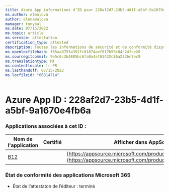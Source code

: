 ```yaml
---
title: Azure App informations d’ID pour 228af2d7-23b5-4d1f-a5bf-9a1670e4fb6a
ms.author: elmalova
author: elenamalova
manager: tonybal
ms.date: 07/15/2022
ms.topic: article
ms.service: attestation
certification_type: attested
description: Toutes les informations de sécurité et de conformité disponibles pour 228af2d7-23b5-4d1f-a5bf-9a1670e4fb6a.
ms.openlocfilehash: f65aa8753a391fc81674aef817b59c04c24fce20
ms.sourcegitcommit: 9e5c6c3b4885bc6fa0a4af61432c86a232bc7ec9
ms.translationtype: MT
ms.contentlocale: fr-FR
ms.lasthandoff: 07/15/2022
ms.locfileid: "66814714"
---
```

# <a name="azure-app-id-228af2d7-23b5-4d1f-a5bf-9a1670e4fb6a"></a>Azure App ID : 228af2d7-23b5-4d1f-a5bf-9a1670e4fb6a


### <a name="apps-associated-with-this-id"></a>Applications associées à cet ID :
| **Nom de l'application** | **Certifié** | **Afficher dans AppSource** |
|--------------|---------------|-----------------------|
| [B12](../forward/WA200004073.md) |  | [https://appsource.microsoft.com/product/office/WA200004073](https://appsource.microsoft.com/product/office/WA200004073) |

### <a name="microsoft-365-app-compliance-status"></a>État de conformité des applications Microsoft 365
- État de l’attestaton de l’éditeur : terminé
